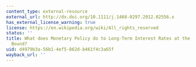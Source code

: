 ```yaml
---
content_type: external-resource
external_url: http://dx.doi.org/10.1111/j.1468-0297.2012.02556.x
has_external_license_warning: true
license: https://en.wikipedia.org/wiki/All_rights_reserved
status: ''
title: What does Monetary Policy do to Long-Term Interest Rates at the Zero Lower
  Bound?
uid: d4979b3a-56b1-4ef5-862d-b461f4c3a65f
wayback_url: ''
---
```

